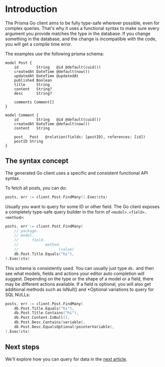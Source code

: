# Introduction

The Prisma Go client aims to be fully type-safe wherever possible, even for complex queries. That's why it uses a
functional syntax to make sure every argument you provide matches the type in the database. If you change something in
the database, and the change is incompatible with the code, you will get a compile time error.

The examples use the following prisma schema:

```prisma
model Post {
    id        String   @id @default(cuid())
    createdAt DateTime @default(now())
    updatedAt DateTime @updatedAt
    published Boolean
    title     String
    content   String?
    desc      String?

    comments Comment[]
}

model Comment {
    id        String   @id @default(cuid())
    createdAt DateTime @default(now())
    content   String

    post   Post   @relation(fields: [postID], references: [id])
    postID String
}
```

## The syntax concept

The generated Go client uses a specific and consistent functional API syntax.

To fetch all posts, you can do:

```go
posts, err := client.Post.FindMany().Exec(ctx)
```

Usually you want to query for some ID or other field. The Go client exposes a completely type-safe query builder in the
form of `<model>.<field>.<method>`:

```go
posts, err := client.Post.FindMany(
    // package.
    // model.
    //      field.
    //            method.
    //                  (value)
    db.Post.Title.Equals("hi"),
).Exec(ctx)
```

This schema is consistently used. You can usually just type `db.` and then see what models, fields and actions your editor auto completion will suggest. Depending on the type or the shape of a model or a field, there may be different actions available. If a field is optional, you will also get additional
methods such as IsNull() and *Optional variations to query for SQL NULLs:

```go
posts, err := client.Post.FindMany(
    db.Post.Title.Equals("hi"),
    db.Post.Title.Contains("hi"),
    db.Post.Content.IsNull(),
    db.Post.Desc.Contains(variable),
    db.Post.Desc.EqualsOptional(pointerVariable),
).Exec(ctx)
```

## Next steps

We'll explore how you can query for data in the [next article](find.md).
